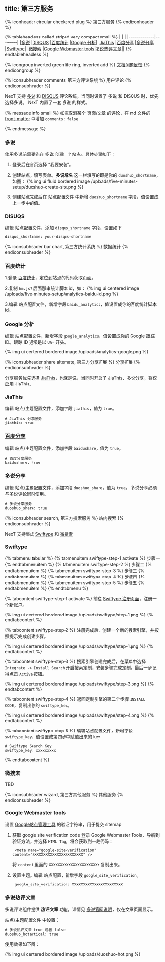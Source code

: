 title: 第三方服务
---

{% iconheader circular checkered plug %}
    第三方服务
{% endiconheader %}



{% tableheadless celled striped very compact small %}
| | |
|-------------|--------|
|[多说](#多说)        |[DISQUS](#DISUQS)        |[百度统计](#百度统计)       |[Google 分析](#Google_分析)|
|[JiaThis](#JiaThis) |[百度分享](#百度分享)      |[多说分享](#多说分享)       |[Swiftype](#Swiftype)|
|[微搜索](#微搜索)     |[Google Webmaster tools](#Google_Webmaster_tools)|[多说热评文章](#多说热评文章)||
{% endtableheadless %}

{% icongroup inverted green life ring, inverted add %}
[文档问题反馈](https://github.com/iissnan/theme-next/issues)
{% endicongroup %}

<!-- # 用户评论 -->
{% iconsubheader comments, 第三方评论系统 %}
  用户评论
{% endiconsubheader %}


NexT 支持 [多说](http://duoshuo.com) 和 [DISQUS](https://disqus.com/) 评论系统。当同时设置了 多说 和 DISQUS 时，优先选择多说。 NexT 内置了一套 多说 的样式。


{% message info small %}
如需取消某个 页面/文章 的评论，在 md 文件的 [front-matter](https://hexo.io/docs/front-matter.html) 中增加 `comments: false`
    
{% endmessage %}


### 多说

使用多说前需要先在 [多说](http://duoshuo.com) 创建一个站点。具体步骤如下：

1. 登录后在首页选择 “我要安装”。
1. 创建站点，填写表单。**多说域名** 这一栏填写的即是你的 `duoshuo_shortname`，如图：
    {% img ui fluid bordered image /uploads/five-minutes-setup/duoshuo-create-site.png %}

1. 创建站点完成后在 站点配置文件 中新增 `duoshuo_shortname` 字段，值设置成上一步中的值。


### DISUQS

编辑 站点配置文件，添加 `disqus_shortname` 字段，设置如下

    disqus_shortname: your-disqus-shortname



<!-- # 数据统计 -->
{% iconsubheader bar chart, 第三方统计系统 %}
  数据统计
{% endiconsubheader %}


### 百度统计

1.登录 [百度统计](http://tongji.baidu.com/)，定位到站点的代码获取页面。

2.复制 `hm.js?` 后面那串统计脚本 id，如：
{% img ui centered image /uploads/five-minutes-setup/analytics-baidu-id.png %}
    
3.编辑 站点配置文件，新增字段 `baidu_analytics`，值设置成你的百度统计脚本 id。


### Google 分析

编辑 站点配置文件，新增字段 `google_analytics`，值设置成你的 Google 跟踪 ID。跟踪 ID 通常是以 `UA-` 开头。
  
{% img ui centered bordered image /uploads/analytics-google.png %}




<!-- # 分享扩展 -->
{% iconsubheader share alternate, 第三方分享扩展 %}
  分享扩展
{% endiconsubheader %}

分享服务优先选择 [JiaThis](http://www.jiathis.com/)，也就是说，当同时开启了 JiaThis、多说分享，将仅启用 JiaThis。

### JiaThis

编辑 站点/主题配置文件，添加字段 `jiathis`，值为 `true`。

    # JiaThis 分享服务
    jiathis: true
    
### [百度分享](http://share.baidu.com/)

编辑 站点/主题配置文件，添加字段 `baidushare`，值为 `true`。

    # 百度分享服务
    baidushare: true
    
### 多说分享

编辑 站点/主题配置文件，添加字段 `duoshuo_share`，值为 `true`。
多说分享必须与多说评论同时使用。

    # 多说分享服务
    duoshuo_share: true
    
    
<!-- # 搜索服务 -->
{% iconsubheader search, 第三方搜索服务 %}
  站内搜索
{% endiconsubheader %}

NexT 支持集成 [Swiftype](https://swiftype.com/) 和 [微搜索](http://tinysou.com/) 

### Swiftype

{% tabmenu tabular %}
  {% tabmenuitem swiftype-step-1 activate %} 步骤一 {% endtabmenuitem %}
  {% tabmenuitem swiftype-step-2 %} 步骤二 {% endtabmenuitem %}
  {% tabmenuitem swiftype-step-3 %} 步骤三 {% endtabmenuitem %}
  {% tabmenuitem swiftype-step-4 %} 步骤四 {% endtabmenuitem %}
  {% tabmenuitem swiftype-step-5 %} 步骤五 {% endtabmenuitem %}
{% endtabmenu %}

{% tabcontent swiftype-step-1 activate %}
前往 [Swiftype 注册页面](https://swiftype.com/users/sign_up)，注册一个新账户。

{% img ui centered bordered image /uploads/swiftype/step-1.png %}
{% endtabcontent %}

{% tabcontent swiftype-step-2 %}
注册完成后，创建一个新的搜索引擎，并按照提示完成创建步骤。

{% img ui centered bordered image /uploads/swiftype/step-1.png %}
{% endtabcontent %}

{% tabcontent swiftype-step-3 %}
搜索引擎创建完成后，在菜单中选择 `Integrate -> Install Search` 开启搜索定制，安装步骤完成定制。最后一步记得点击 `Active` 按钮。

{% img ui centered bordered image /uploads/swiftype/step-3.png %}
{% endtabcontent %}

{% tabcontent swiftype-step-4 %}
返回定制引擎的第二个步骤 `INSTALL CODE`，复制出你的 `swiftype_key`。

{% img ui centered bordered image /uploads/swiftype/step-4.png %}
{% endtabcontent %}

{% tabcontent swiftype-step-5 %}
编辑站点配置文件，新增字段 `swiftype_key`，值设置成第四步中赋值出来的 key

    # Swiftype Search Key
    swiftype_key: xxxxxxxxx
{% endtabcontent %}


### 微搜索

TBD



<!-- # 其他 -->
{% iconsubheader wizard, 第三方其他服务 %}
  其他服务
{% endiconsubheader %}

### Google Webmaster tools 

设置 [Google站点管理工具](https://www.google.com/webmasters/tools/) 的验证字符串，用于提交 sitemap

1. 获取 google site verification code
    登录 Google Webmaster Tools，导航到验证方法，并选择 `HTML Tag`。将会获取到一段代码： 
    
        <meta name="google-site-verification" content="XXXXXXXXXXXXXXXXXXXXXXX" />
        
    将 `content` 里面的 `XXXXXXXXXXXXXXXXXXXXXXX` 复制出来。

2. 设置主题。编辑 站点配置，新增字段 `google_site_verification`。

        google_site_verification: XXXXXXXXXXXXXXXXXXXXXXX
        
        
### 多说热评文章

多说评论组件提供 **热评文章** 功能，详情见 [多说官网说明](http://xirong.duoshuo.com/admin/tools/top-threads/)，仅在文章页面显示。

站点/主题配置文件 中设置：

    # 多说热评文章 true 或者 false
    duoshuo_hotartical: true

使用效果如下图：

{% img ui centered bordered image /uploads/duoshuo-hot.png %}



